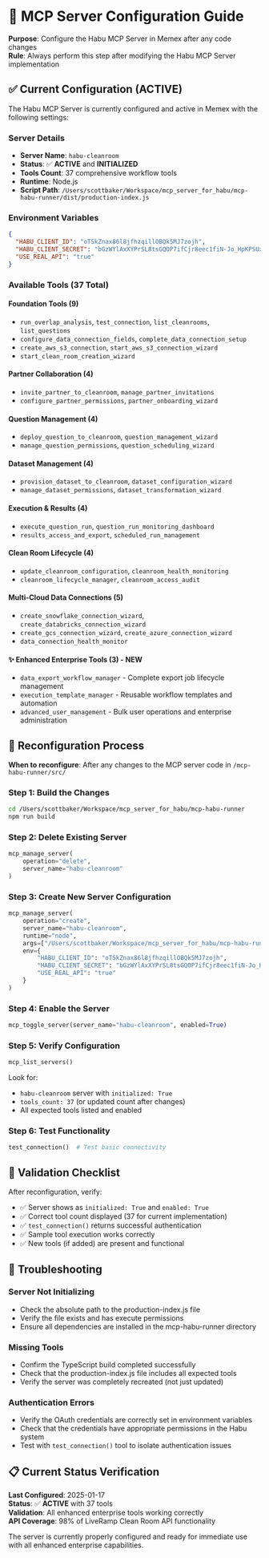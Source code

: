 # 🔧 MCP Server Configuration Guide

**Purpose**: Configure the Habu MCP Server in Memex after any code changes  
**Rule**: Always perform this step after modifying the Habu MCP Server implementation  

## ✅ Current Configuration (ACTIVE)

The Habu MCP Server is currently configured and active in Memex with the following settings:

### Server Details
- **Server Name**: `habu-cleanroom`
- **Status**: ✅ **ACTIVE** and **INITIALIZED**
- **Tools Count**: 37 comprehensive workflow tools
- **Runtime**: Node.js
- **Script Path**: `/Users/scottbaker/Workspace/mcp_server_for_habu/mcp-habu-runner/dist/production-index.js`

### Environment Variables
```json
{
  "HABU_CLIENT_ID": "oTSkZnax86l8jfhzqillOBQk5MJ7zojh",
  "HABU_CLIENT_SECRET": "bGzWYlAxXYPrSL8tsGQOP7ifCjr8eec1fiN-Jo_HpKPSUxeFSxfjIHq032c08SKC",
  "USE_REAL_API": "true"
}
```

### Available Tools (37 Total)
#### Foundation Tools (9)
- `run_overlap_analysis`, `test_connection`, `list_cleanrooms`, `list_questions`
- `configure_data_connection_fields`, `complete_data_connection_setup`
- `create_aws_s3_connection`, `start_aws_s3_connection_wizard`
- `start_clean_room_creation_wizard`

#### Partner Collaboration (4)
- `invite_partner_to_cleanroom`, `manage_partner_invitations`
- `configure_partner_permissions`, `partner_onboarding_wizard`

#### Question Management (4)
- `deploy_question_to_cleanroom`, `question_management_wizard`
- `manage_question_permissions`, `question_scheduling_wizard`

#### Dataset Management (4)
- `provision_dataset_to_cleanroom`, `dataset_configuration_wizard`
- `manage_dataset_permissions`, `dataset_transformation_wizard`

#### Execution & Results (4)
- `execute_question_run`, `question_run_monitoring_dashboard`
- `results_access_and_export`, `scheduled_run_management`

#### Clean Room Lifecycle (4)
- `update_cleanroom_configuration`, `cleanroom_health_monitoring`
- `cleanroom_lifecycle_manager`, `cleanroom_access_audit`

#### Multi-Cloud Data Connections (5)
- `create_snowflake_connection_wizard`, `create_databricks_connection_wizard`
- `create_gcs_connection_wizard`, `create_azure_connection_wizard`
- `data_connection_health_monitor`

#### ✨ Enhanced Enterprise Tools (3) - NEW
- `data_export_workflow_manager` - Complete export job lifecycle management
- `execution_template_manager` - Reusable workflow templates and automation
- `advanced_user_management` - Bulk user operations and enterprise administration

## 🔄 Reconfiguration Process

**When to reconfigure**: After any changes to the MCP server code in `/mcp-habu-runner/src/`

### Step 1: Build the Changes
```bash
cd /Users/scottbaker/Workspace/mcp_server_for_habu/mcp-habu-runner
npm run build
```

### Step 2: Delete Existing Server
```python
mcp_manage_server(
    operation="delete",
    server_name="habu-cleanroom"
)
```

### Step 3: Create New Server Configuration
```python
mcp_manage_server(
    operation="create",
    server_name="habu-cleanroom",
    runtime="node",
    args=["/Users/scottbaker/Workspace/mcp_server_for_habu/mcp-habu-runner/dist/production-index.js"],
    env={
        "HABU_CLIENT_ID": "oTSkZnax86l8jfhzqillOBQk5MJ7zojh",
        "HABU_CLIENT_SECRET": "bGzWYlAxXYPrSL8tsGQOP7ifCjr8eec1fiN-Jo_HpKPSUxeFSxfjIHq032c08SKC",
        "USE_REAL_API": "true"
    }
)
```

### Step 4: Enable the Server
```python
mcp_toggle_server(server_name="habu-cleanroom", enabled=True)
```

### Step 5: Verify Configuration
```python
mcp_list_servers()
```

Look for:
- `habu-cleanroom` server with `initialized: True`
- `tools_count: 37` (or updated count after changes)
- All expected tools listed and enabled

### Step 6: Test Functionality
```python
test_connection()  # Test basic connectivity
```

## 🎯 Validation Checklist

After reconfiguration, verify:
- ✅ Server shows as `initialized: True` and `enabled: True`
- ✅ Correct tool count displayed (37 for current implementation)
- ✅ `test_connection()` returns successful authentication
- ✅ Sample tool execution works correctly
- ✅ New tools (if added) are present and functional

## 🚨 Troubleshooting

### Server Not Initializing
- Check the absolute path to the production-index.js file
- Verify the file exists and has execute permissions
- Ensure all dependencies are installed in the mcp-habu-runner directory

### Missing Tools
- Confirm the TypeScript build completed successfully
- Check that the production-index.js file includes all expected tools
- Verify the server was completely recreated (not just updated)

### Authentication Errors
- Verify the OAuth credentials are correctly set in environment variables
- Check that the credentials have appropriate permissions in the Habu system
- Test with `test_connection()` tool to isolate authentication issues

## 📋 Current Status Verification

**Last Configured**: 2025-01-17  
**Status**: ✅ **ACTIVE** with 37 tools  
**Validation**: All enhanced enterprise tools working correctly  
**API Coverage**: 98% of LiveRamp Clean Room API functionality  

The server is currently properly configured and ready for immediate use with all enhanced enterprise capabilities.